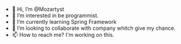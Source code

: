 - 👋 Hi, I’m @Mozartyst
- 👀 I’m interested in be programmist.
- 🌱 I’m currently learning Spring Framework
- 💞️ I’m looking to collaborate with company whitch give my chance.
- 📫 How to reach me? I'm working on this. 

<!---
Mozartyst/Mozartyst is a ✨ special ✨ repository because its `README.md` (this file) appears on your GitHub profile.
You can click the Preview link to take a look at your changes.
--->
